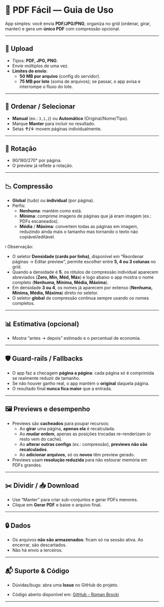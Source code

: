 # 📄 PDF Fácil — Guia de Uso

App simples: você envia **PDF/JPG/PNG**, organiza no grid (ordenar, girar, manter) e gera um **único PDF** com compressão opcional.

---

## 📂 Upload
- Tipos: **PDF, JPG, PNG**.
- Envie múltiplos de uma vez.
- **Limites de envio**:
  - **50 MB por arquivo** (config do servidor).
  - **75 MB por lote** (soma de arquivos); se passar, o app avisa e interrompe o fluxo do lote.

---

## 🔀 Ordenar / Selecionar
- **Manual** (ex.: `3,1,2`) ou **Automático** (Original/Nome/Tipo).
- Marque **Manter** para incluir no resultado.
- Setas **↑/↓** movem páginas individualmente.

---

## 🔄 Rotação
- 90/180/270° por página.
- O preview já reflete a rotação.

---

## 📉 Compressão
- **Global** (tudo) ou **individual** (por página).
- Perfis:
  - **Nenhuma**: mantém como está.  
  - **Mínima**: comprime imagens de páginas que já eram imagem (ex.: PDFs escaneados).  
  - **Média** / **Máxima**: convertem todas as páginas em imagem, reduzindo ainda mais o tamanho mas tornando o texto não copiável/editável.


ℹ️ Observação:
  - O seletor **Densidade (cards por linha)**, disponível em “Reordenar páginas → Editar preview”, permite escolher entre **5, 4 ou 3 colunas** no grid.  
  - Quando a densidade é **5**, os rótulos de compressão individual aparecem abreviados (**Zero, Mín, Méd, Máx**) e logo abaixo o app mostra o nome completo (**Nenhuma, Mínima, Média, Máxima**).  
  - Em densidade **3 ou 4**, os nomes já aparecem por extenso (**Nenhuma, Mínima, Média, Máxima**) direto no seletor.  
  - O seletor **global** de compressão continua sempre usando os nomes completos.

  

---

## 📊 Estimativa (opcional)
- Mostra “antes → depois” estimado e o percentual de economia.

---

## 🛡️ Guard-rails / Fallbacks
- O app faz a checagem **página a página**: cada página só é comprimida se realmente reduzir de tamanho.
- Se não houver ganho real, o app mantém o **original** daquela página.
- O resultado final **nunca fica maior** que a entrada.

---

## 🖼️ Previews e desempenho
- Previews são **cacheados** para poupar recursos:
  - Ao **girar** uma página, **apenas ela** é recalculada.
  - Ao **mudar ordem**, apenas as posições trocadas re-renderizam (o resto vem do cache).
  - Ao **alterar outras configs** (ex.: compressão), **previews não são recalculados**.
  - Ao **adicionar arquivos**, só os **novos** têm preview gerado.
- Previews usam **resolução reduzida** para não estourar memória em PDFs grandes.

---

## ✂️ Dividir / 📥 Download
- Use “Manter” para criar sub-conjuntos e gerar PDFs menores.
- Clique em **Gerar PDF** e baixe o arquivo final.

---

## 🔒 Dados
- Os arquivos **não são armazenados**: ficam só na sessão ativa. Ao encerrar, são descartados.
- Não há envio a terceiros.

---

## 📬 Suporte & Código
- Dúvidas/bugs: abra uma **Issue** no GitHub do projeto.

- Código aberto disponível em: [GitHub - Roman Brocki](https://github.com/RomanBrocki/PDF_Facil)  

---
